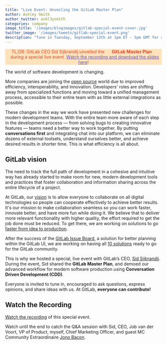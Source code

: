 ```yaml
---
title: "Live Event: Unveiling the GitLab Master Plan"
author: Ashley Smith 
author_twitter: ashl3ysm1th
categories: company
image_title: '/images/blogimages/gitlab-special-event-cover.jpg'
twitter_image: '/images/tweets/gitlab-special-event.png'
description: "Tune in Tuesday, September 13th at 1pm ET - 5pm GMT for a special live event with GitLab CEO Sid Sijbrandij"
---
```


<p class="alert alert-orange" style="background-color: rgba(252,163,38,.3); border-color: rgba(252,163,38,.3); color: rgb(226,67,41) !important; text-align: center;">TL;DR: GitLab CEO Sid Sijbrandij unveiled the &nbsp;&nbsp;<i class="fab fa-gitlab" style="color:rgb(107,79,187); font-size:.85em" aria-hidden="true"></i> &nbsp;&nbsp;<strong>GitLab Master Plan</strong> &nbsp;&nbsp;<i class="fab fa-gitlab" style="color:rgb(107,79,187); font-size:.85em" aria-hidden="true"></i>
&nbsp;&nbsp;during a special live event. <a style="color: rgb(107,79,187);" href="/blog/2016/09/14/gitlab-live-event-recap/">Watch the recording and download the slides here</a>!</p>

The world of software development is changing.

More companies are joining the [open source][trends-version-control] world
due to improved efficiency, interoperability, and innovation.
Developers' roles are shifting away from specialized functions and moving toward
a unified management process, accessible to their entire team with as little external integrations as possible.  

These changes in the way we work have presented new challenges for modern development teams. 
With the entire team more aware of each step in the development process — from solving
bugs to creating innovative features — teams need a better way to work together.
By putting **conversations first** and integrating chat into our platform, we can 
eliminate dozens of external toolsets, understand ourselves better, and achieve 
desired results in shorter time. This is what efficiency is all about.

<!-- more -->

## GitLab vision

The need to track the full path of development in a cohesive and intuitive way has already
started to make room for new, modern development tools and practices that foster
collaboration and information sharing across the entire lifecycle of a project.

At GitLab, our [vision][gitlab-vision] is to allow everyone to collaborate on all
digital technologies so people can cooperate effectively to achieve better results.
It's our mission to make collaboration seamless so you can work faster,
innovate better, and have more fun while doing it. We believe that to deliver
more relevant functionality with higher quality, the effort required to
get the job done must be reduced.
To get there, we are working on solutions to go [faster from idea
to production][post-ci-cd]. 

After the success of the [GitLab Issue Board][issue-board-release], a
solution for better planning within the GitLab UI, we are working on
having all [10 solutions][scope] ready to go for the GitLab community.

This is why we hosted a special, live event with
GitLab’s CEO, [Sid Sijbrandij]. During the event, Sid shared
the **GitLab Master Plan**, and demoed our advanced workflow for modern software
production using **Conversation Driven Development (CDD)**.

Everyone is invited to tune in, encouraged to ask questions, express
opinions, and share ideas with us. At GitLab, **everyone can contribute!**

## Watch the Recording

[Watch the recording][event-recap] of this special event.

Watch until the end to catch the Q&A session with Sid, CEO, Job van der Voort, 
VP of Product, myself, Chief Marketing Officer, and guest MC Community Extraordinaire [Jono Bacon][jono-twitter]. 

<!-- identifiers -->

[gitlab-vision]: /direction/#vision
[issue-board-release]: /2016/08/22/announcing-the-gitlab-issue-board/
[post-ci-cd]: /blog/2016/08/05/continuous-integration-delivery-and-deployment-with-gitlab/
[scope]: /direction/#scope
[Sid Sijbrandij]: https://twitter.com/sytses
[jono-twitter]: https://twitter.com/jonobacon
[trends-version-control]: /2016/08/29/trends-in-version-control-land-open-source/
[event-recap]: /2016/09/14/gitlab-live-event-recap/

<!-- custom styles -->

<style>
.alert-orange {
  background-color: rgba(252,163,38,.3);
  border-color: rgba(252,163,38,.3);
  color: rgb(226,67,41) !important;
  text-align: center;
}
.alert-orange a {
  color: rgb(107,79,187) !important;
}
.alert-orange a:hover {
  color: #1689e0 !important;
}
</style>
